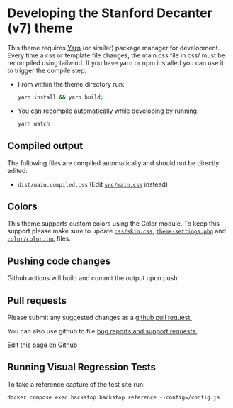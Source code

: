 # Developing the Stanford Decanter (v7) theme

This theme requires [Yarn](https://yarnpkg.com) (or similar) package manager for development. Every time a css or template file changes, the main.css file in css/ must be recompiled using tailwind. If you have yarn or npm installed you can use it to trigger the compile step:

- From within the theme directory run:

  ```sh
  yarn install && yarn build;
  ```

- You can recompile automatically while developing by running:

  ```sh
  yarn watch
  ```

## Compiled output

The following files are compiled automatically and should not be directly edited:

- `dist/main.compiled.css` (Edit [`src/main.css`](../src/main.css) instead)

## Colors

This theme supports custom colors using the Color module. To keep this support please make sure to update [`css/skin.css`](../css/skin.css), [`theme-settings.php`](../theme-settings.php) and [`color/color.inc`](../color/color.inc) files.

## Pushing code changes

Github actions will build and commit the output upon push.

## Pull requests

Please submit any suggested changes as a [github pull request.](https://github.com/backdrop-contrib/stanford_decanter/compare)

You can also use github to file [bug reports and support requests.](https://github.com/backdrop-contrib/stanford_decanter/issues)

[Edit this page on Github](https://github.com/backdrop-contrib/stanford_decanter/edit/main/docs/development.md)

## Running Visual Regression Tests

To take a reference capture of the test site run:

    docker compose exec backstop backstop reference --config=/config.js